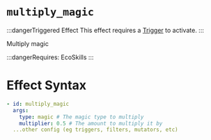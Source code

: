 # `multiply_magic`
:::dangerTriggered Effect
This effect requires a [Trigger](https://plugins.auxilor.io/effects/all-triggers) to activate.
:::

Multiply magic

:::dangerRequires:
EcoSkills
:::

# Effect Syntax
```yaml
- id: multiply_magic
  args:
    type: magic # The magic type to multiply
    multiplier: 0.5 # The amount to multiply it by
  ...other config (eg triggers, filters, mutators, etc)
```